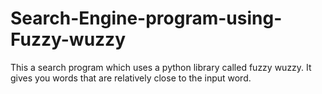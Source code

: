 # Search-Engine-program-using-Fuzzy-wuzzy
This a search program which uses  a python library called fuzzy wuzzy. It gives you words that are relatively close to the input word. 
